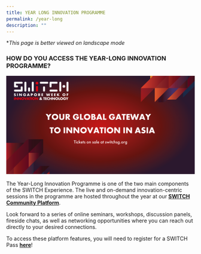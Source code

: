 ```yaml
---
title: YEAR LONG INNOVATION PROGRAMME
permalink: /year-long
description: ""
---
```

**This page is better viewed on landscape mode*
### **HOW DO YOU ACCESS THE YEAR-LONG INNOVATION PROGRAMME?**
![](/images/SWITCH%202022%20Landing%20Page/SWITCH%20social%20banner%202.png)

The Year-Long Innovation Programme is one of the two main components of the SWITCH Experience. The live and on-demand innovation-centric sessions in the programme are hosted throughout the year at our **[SWITCH Community Platform](https://community.switchsg.org/)**.

Look forward to a series of online seminars, workshops, discussion panels, fireside chats, as well as networking opportunities where you can reach out directly to your desired connections. 

To access these platform features, you will need to register for a SWITCH Pass **[here](https://form.gov.sg/#!/624d5568045bce00127c096c)**!
